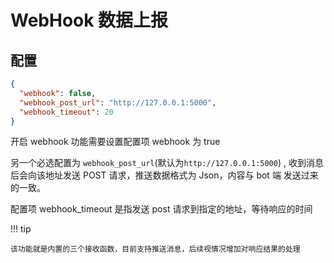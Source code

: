 # WebHook 数据上报

## 配置

```json
{
  "webhook": false,
  "webhook_post_url": "http://127.0.0.1:5000",
  "webhook_timeout": 20
}
```

开启 webhook 功能需要设置配置项 webhook 为 true

另一个必选配置为 `webhook_post_url`(默认为`http://127.0.0.1:5000`) , 收到消息后会向该地址发送 POST 请求，推送数据格式为 Json，内容与 bot 端 发送过来的一致。

配置项 webhook_timeout 是指发送 post 请求到指定的地址，等待响应的时间

!!! tip

    该功能就是内置的三个接收函数，目前支持推送消息，后续视情况增加对响应结果的处理
